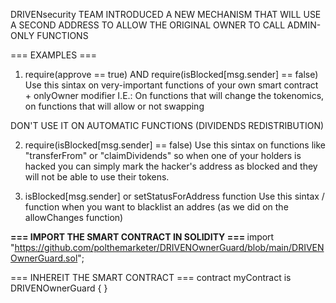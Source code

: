 DRIVENsecurity TEAM INTRODUCED A NEW MECHANISM THAT WILL USE A SECOND ADDRESS TO ALLOW THE ORIGINAL OWNER TO CALL ADMIN-ONLY FUNCTIONS

=== EXAMPLES ===

1) require(approve == true) AND require(isBlocked[msg.sender] == false)
Use this sintax on very-important functions of your own smart contract + onlyOwner modifier
I.E.: On functions that will change the tokenomics, on functions that will allow or not swapping

DON'T USE IT ON AUTOMATIC FUNCTIONS (DIVIDENDS REDISTRIBUTION)


2) require(isBlocked[msg.sender] == false)
Use this sintax on functions like "transferFrom" or "claimDividends" so when one of your holders is hacked
you can simply mark the hacker's address as blocked and they will not be able to use
their tokens.

3) isBlocked[msg.sender] or setStatusForAddress function
Use this sintax / function when you want to blacklist an addres (as we did on the allowChanges function)

<b>=== IMPORT THE SMART CONTRACT IN SOLIDITY === </b>
import "https://github.com/polthemarketer/DRIVENOwnerGuard/blob/main/DRIVENOwnerGuard.sol";

=== INHEREIT THE SMART CONTRACT === 
contract myContract is DRIVENOwnerGuard {
}
